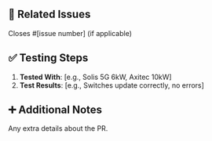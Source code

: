 ## 🔄 Related Issues
Closes #[issue number] (if applicable)

## ✅ Testing Steps
1. **Tested With**: [e.g., Solis 5G 6kW, Axitec 10kW]
2. **Test Results**: [e.g., Switches update correctly, no errors]

## ➕ Additional Notes
Any extra details about the PR.

